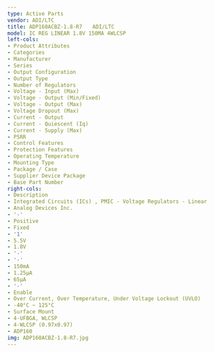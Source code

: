 ```yaml
---
type: Active Parts
vendor: ADI/LTC
title: ADP160ACBZ-1.8-R7　　ADI/LTC
model: IC REG LINEAR 1.8V 150MA 4WLCSP
left-cols:
- Product Attributes
- Categories
- Manufacturer
- Series
- Output Configuration
- Output Type
- Number of Regulators
- Voltage - Input (Max)
- Voltage - Output (Min/Fixed)
- Voltage - Output (Max)
- Voltage Dropout (Max)
- Current - Output
- Current - Quiescent (Iq)
- Current - Supply (Max)
- PSRR
- Control Features
- Protection Features
- Operating Temperature
- Mounting Type
- Package / Case
- Supplier Device Package
- Base Part Number
right-cols:
- Description
- Integrated Circuits (ICs) , PMIC - Voltage Regulators - Linear
- Analog Devices Inc.
- '-'
- Positive
- Fixed
- '1'
- 5.5V
- 1.8V
- '-'
- '-'
- 150mA
- 1.25µA
- 65µA
- '-'
- Enable
- Over Current, Over Temperature, Under Voltage Lockout (UVLO)
- -40°C ~ 125°C
- Surface Mount
- 4-UFBGA, WLCSP
- 4-WLCSP (0.97x0.97)
- ADP160
img: ADP160ACBZ-1.8-R7.jpg
---
```

